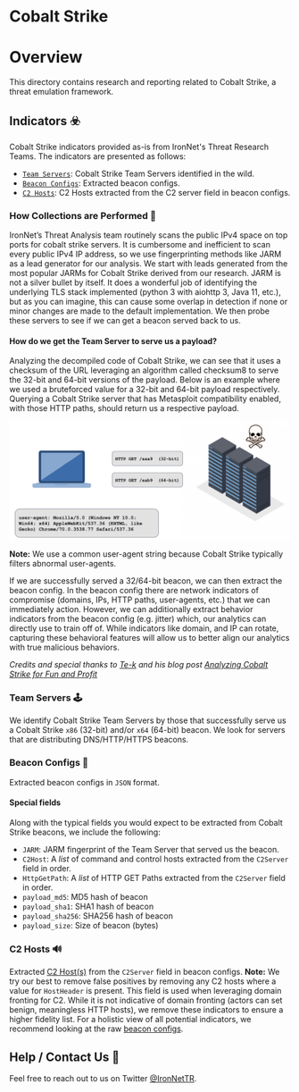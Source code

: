 # Cobalt Strike 

Overview
=========
This directory contains research and reporting related to Cobalt Strike, a threat emulation framework. 

## Indicators :biohazard:
Cobalt Strike indicators provided as-is from IronNet's Threat Research Teams. The indicators are presented as follows:
* [`Team Servers`](#Team-Servers): Cobalt Strike Team Servers identified in the wild.
* [`Beacon Configs`](#Beacon-Configs): Extracted beacon configs.
* [`C2 Hosts`](#C2-Hosts): C2 Hosts extracted from the C2 server field in beacon configs.

### How Collections are Performed :pencil:
IronNet’s Threat Analysis team routinely scans the public IPv4 space on top ports for cobalt strike servers. It is 
cumbersome and inefficient to scan every public IPv4 IP address, so we use fingerprinting methods like JARM as a lead 
generator for our analysis. We start with leads generated from the most popular JARMs for Cobalt Strike derived from our 
research. JARM is not a silver bullet by itself. It does a wonderful job of identifying the underlying TLS stack 
implemented (python 3 with aiohttp 3, Java 11, etc.), but as you can imagine, this can cause some overlap in detection 
if none or minor changes are made to the default implementation. We then probe these servers to see if we can get a 
beacon served back to us. 

#### How do we get the Team Server to serve us a payload?
Analyzing the decompiled code of Cobalt Strike, we can see that it uses a checksum of the URL leveraging an algorithm 
called checksum8 to serve the 32-bit and 64-bit versions of the payload. Below is an example where we used a bruteforced 
value for a 32-bit and 64-bit  payload respectively. Querying a Cobalt Strike server that has Metasploit compatibility 
enabled, with those HTTP paths, should return us a respective payload. 

![Probing Team Server](./probing-server.png)

**Note:** We use a common user-agent string because Cobalt Strike typically filters abnormal user-agents. 

If we are successfully served a 32/64-bit beacon, we can then extract the beacon config. In the beacon config there are 
network indicators of compromise (domains, IPs, HTTP paths, user-agents, etc.) that we can immediately action.  However, 
we can additionally extract behavior indicators from the beacon config (e.g. jitter) which, our analytics can directly 
use to train off of. While indicators like domain, and IP can rotate, capturing these behavioral features will allow us 
to better align our analytics with true malicious behaviors.  

*Credits and special thanks to [Te-k](https://github.com/Te-k/cobaltstrike) and his blog post 
[Analyzing Cobalt Strike for Fun and Profit](https://www.randhome.io/blog/2020/12/20/analyzing-cobalt-strike-for-fun-and-profit/)*

### Team Servers :joystick:
We identify Cobalt Strike Team Servers by those that successfully serve us a Cobalt Strike `x86` (32-bit) and/or `x64` 
(64-bit) beacon. We look for servers that are distributing DNS/HTTP/HTTPS beacons.

### Beacon Configs :page_facing_up:
Extracted beacon configs in `JSON` format.

#### Special fields
Along with the typical fields you would expect to be extracted from Cobalt Strike beacons, we include the following:
* `JARM`: JARM fingerprint of the Team Server that served us the beacon.
* `C2Host`: A *list* of command and control hosts extracted from the `C2Server` field in order.
* `HttpGetPath`: A *list* of HTTP GET Paths extracted from the `C2Server` field in order.
* `payload_md5`: MD5 hash of beacon
* `payload_sha1`: SHA1 hash of beacon
* `payload_sha256`: SHA256 hash of beacon
* `payload_size`: Size of beacon (bytes)

### C2 Hosts :loud_sound:
Extracted [C2 Host(s)](./c2_hosts) from the `C2Server` field in beacon configs. **Note:** We try our best to remove false
positives by removing any C2 hosts where a value for `HostHeader` is present. This field is used when leveraging domain 
fronting for C2. While it is not indicative of domain fronting (actors can set benign, meaningless HTTP hosts), we 
remove these indicators to ensure a higher fidelity list. For a holistic view of all potential indicators, we recommend
looking at the raw [beacon configs](#Beacon-Configs). 

## Help / Contact Us :construction_worker:
Feel free to reach out to us on Twitter [@IronNetTR](https://twitter.com/IronNetTR). 